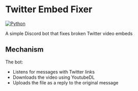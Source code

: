 # Twitter Embed Fixer

[![Python](https://github.com/George-lewis/TwitterEmbedFixer/actions/workflows/ci.yml/badge.svg?branch=master&event=push)](https://github.com/George-lewis/TwitterEmbedFixer/actions/workflows/ci.yml)

A simple Discord bot that fixes broken Twitter video embeds

## Mechanism

The bot:

- Listens for messages with Twitter links
- Downloads the video using YoutubeDL
- Uploads the file as a reply to the original message